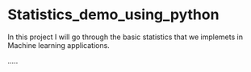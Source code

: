 # Statistics_demo_using_python

In this project I will go through the basic statistics that we implemets in Machine learning applications.

.....
